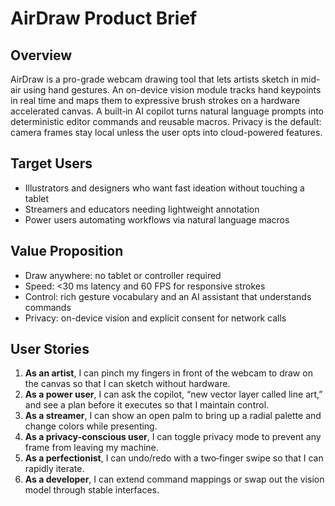 # AirDraw Product Brief

## Overview
AirDraw is a pro-grade webcam drawing tool that lets artists sketch in mid-air using hand gestures. An on-device vision module tracks hand keypoints in real time and maps them to expressive brush strokes on a hardware accelerated canvas. A built‑in AI copilot turns natural language prompts into deterministic editor commands and reusable macros. Privacy is the default: camera frames stay local unless the user opts into cloud-powered features.

## Target Users
- Illustrators and designers who want fast ideation without touching a tablet
- Streamers and educators needing lightweight annotation
- Power users automating workflows via natural language macros

## Value Proposition
- Draw anywhere: no tablet or controller required
- Speed: <30 ms latency and 60 FPS for responsive strokes
- Control: rich gesture vocabulary and an AI assistant that understands commands
- Privacy: on-device vision and explicit consent for network calls

## User Stories
1. **As an artist**, I can pinch my fingers in front of the webcam to draw on the canvas so that I can sketch without hardware.
2. **As a power user**, I can ask the copilot, “new vector layer called line art,” and see a plan before it executes so that I maintain control.
3. **As a streamer**, I can show an open palm to bring up a radial palette and change colors while presenting.
4. **As a privacy‑conscious user**, I can toggle privacy mode to prevent any frame from leaving my machine.
5. **As a perfectionist**, I can undo/redo with a two‑finger swipe so that I can rapidly iterate.
6. **As a developer**, I can extend command mappings or swap out the vision model through stable interfaces.

